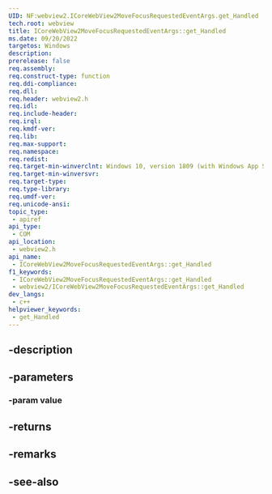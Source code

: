 ```yaml
---
UID: NF:webview2.ICoreWebView2MoveFocusRequestedEventArgs.get_Handled
tech.root: webview
title: ICoreWebView2MoveFocusRequestedEventArgs::get_Handled
ms.date: 09/20/2022
targetos: Windows
description: 
prerelease: false
req.assembly: 
req.construct-type: function
req.ddi-compliance: 
req.dll: 
req.header: webview2.h
req.idl: 
req.include-header: 
req.irql: 
req.kmdf-ver: 
req.lib: 
req.max-support: 
req.namespace: 
req.redist: 
req.target-min-winverclnt: Windows 10, version 1809 (with Windows App SDK 1.1 or later)
req.target-min-winversvr: 
req.target-type: 
req.type-library: 
req.umdf-ver: 
req.unicode-ansi: 
topic_type:
 - apiref
api_type:
 - COM
api_location:
 - webview2.h
api_name:
 - ICoreWebView2MoveFocusRequestedEventArgs::get_Handled
f1_keywords:
 - ICoreWebView2MoveFocusRequestedEventArgs::get_Handled
 - webview2/ICoreWebView2MoveFocusRequestedEventArgs::get_Handled
dev_langs:
 - c++
helpviewer_keywords:
 - get_Handled
---
```


## -description

## -parameters

### -param value

## -returns

## -remarks

## -see-also

